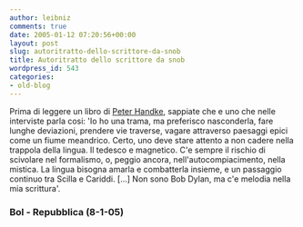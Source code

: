 ```yaml
---
author: leibniz
comments: true
date: 2005-01-12 07:20:56+00:00
layout: post
slug: autoritratto-dello-scrittore-da-snob
title: Autoritratto dello scrittore da snob
wordpress_id: 543
categories:
- old-blog
---
```


Prima di leggere un libro di [Peter Handke](http://www.ita-bol.com/bol/main.jsp?action=bollibri&tipoContrib=AU&codPers=0001367),
sappiate che e uno che nelle interviste parla cosi: 'Io ho una trama,
ma preferisco nasconderla, fare lunghe deviazioni, prendere vie
traverse, vagare attraverso paesaggi epici come un fiume meandrico.
Certo, uno deve stare attento a non cadere nella trappola della lingua.
Il tedesco e magnetico. C'e sempre il rischio di scivolare nel
formalismo, o, peggio ancora, nell'autocompiacimento, nella mistica. La
lingua bisogna amarla e combatterla insieme, e un passaggio continuo
tra Scilla e Cariddi. [...] Non sono Bob Dylan, ma c'e melodia nella
mia scrittura'. 




### Bol - Repubblica (8-1-05) 

